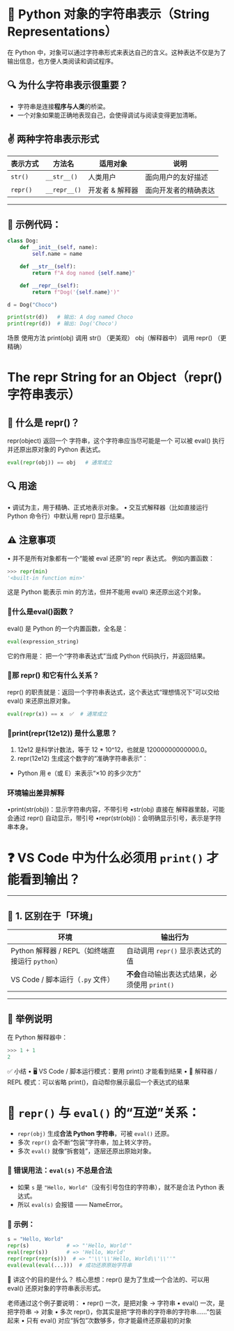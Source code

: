 # 🧠 Python 对象的字符串表示（String Representations）

在 Python 中，对象可以通过字符串形式来表达自己的含义。这种表达不仅是为了输出信息，也方便人类阅读和调试程序。

## 🔍 为什么字符串表示很重要？

- 字符串是连接**程序与人类**的桥梁。
- 一个对象如果能正确地表现自己，会使得调试与阅读变得更加清晰。

## ✌️ 两种字符串表示形式

| 表示方式 | 方法名        | 适用对象      | 说明                  |
|----------|---------------|---------------|-----------------------|
| `str()`  | `__str__()`   | 人类用户       | 面向用户的友好描述     |
| `repr()` | `__repr__()`  | 开发者 & 解释器 | 面向开发者的精确表达   |

---

## 🧪 示例代码：

```python
class Dog:
    def __init__(self, name):
        self.name = name

    def __str__(self):
        return f"A dog named {self.name}"

    def __repr__(self):
        return f"Dog('{self.name}')"

d = Dog("Choco")

print(str(d))   # 输出: A dog named Choco
print(repr(d))  # 输出: Dog('Choco')
```
场景           使用方法
print(obj)    调用 str() （更美观）
obj（解释器中） 调用 repr() （更精确）


# The repr String for an Object（repr()字符串表示）
## 🔹 什么是 repr()？
repr(object) 返回一个 字符串，这个字符串应当尽可能是一个 可以被 eval() 执行并还原出原对象的 Python 表达式。

```python
eval(repr(obj)) == obj   # 通常成立
```
## 🔍 用途
•	调试为主，用于精确、正式地表示对象。
•	交互式解释器（比如直接运行 Python 命令行）中默认用 repr() 显示结果。

## ⚠️ 注意事项
•	并不是所有对象都有一个“能被 eval 还原”的 repr 表达式。
例如内置函数：
```python
>>> repr(min)
'<built-in function min>'
```
这是 Python 能表示 min 的方法，但并不能用 eval() 来还原出这个对象。

### 🧠什么是eval()函数？
eval() 是 Python 的一个内置函数，全名是：
```python
eval(expression_string)
```
它的作用是：
把一个“字符串表达式”当成 Python 代码执行，并返回结果。

### 🧠那 repr() 和它有什么关系？
repr() 的职责就是：返回一个字符串表达式，这个表达式“理想情况下”可以交给 eval() 来还原出原对象。
```python
eval(repr(x)) == x  ✅  # 通常成立
```
###  🧠print(repr(12e12)) 是什么意思？
1.	12e12 是科学计数法，等于 12 * 10^12，也就是 12000000000000.0。
2.	repr(12e12) 生成这个数字的“准确字符串表示”：
* Python 用 e（或 E）来表示“×10 的多少次方”

###  环境输出差异解释
•print(str(obj))：显示字符串内容，不带引号
•str(obj) 直接在 解释器里敲，可能会通过 repr() 自动显示，带引号
•repr(str(obj))：会明确显示引号，表示是字符串本身。


# ❓ VS Code 中为什么必须用 `print()` 才能看到输出？

---

## 🧠 1. 区别在于「环境」

| 环境              | 输出行为                                  |
|-------------------|-------------------------------------------|
| Python 解释器 / REPL（如终端直接运行 `python`） | 自动调用 `repr()` 显示表达式的值 |
| VS Code / 脚本运行（`.py` 文件）             | **不会**自动输出表达式结果，必须使用 `print()` |

---

## 💬 举例说明

在 Python 解释器中：

```python
>>> 1 + 1
2
```
✅ 小结
•	🖥 VS Code / 脚本运行模式：要用 print() 才能看到结果
•	🐍 解释器 / REPL 模式：可以省略 print()，自动帮你展示最后一个表达式的结果


# 🎯 `repr()` 与 `eval()` 的“互逆”关系：

- `repr(obj)` 生成**合法 Python 字符串**，可被 `eval()` 还原。
- 多次 `repr()` 会不断“包装”字符串，加上转义字符。
- 多次 `eval()` 就像“拆套娃”，逐层还原出原始对象。

### 🚫 错误用法：`eval(s)` 不总是合法

- 如果 `s` 是 `"Hello, World"`（没有引号包住的字符串），就不是合法 Python 表达式。
- 所以 `eval(s)` 会报错 —— NameError。

### 🧪 示例：
```python
s = "Hello, World"
repr(s)            # => "'Hello, World'"
eval(repr(s))      # => 'Hello, World'
repr(repr(repr(s)))  # => "'\\'\\'Hello, World\\'\\''"
eval(eval(eval(...)))  # 成功还原原始字符串
```
🧠 讲这个的目的是什么？
核心思想：repr() 是为了生成一个合法的、可以用 eval() 还原对象的字符串表示形式。

老师通过这个例子要说明：
•	repr() 一次，是把对象 → 字符串
•	eval() 一次，是把字符串 → 对象
•	多次 repr()，你其实是把“字符串的字符串的字符串……”包装起来
•	只有 eval() 对应“拆包”次数够多，你才能最终还原最初的对象